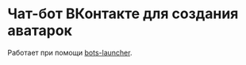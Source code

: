 # Чат-бот ВКонтакте для создания аватарок 

Работает при помощи [bots-launcher](https://github.com/Serolapy/bots_launcher).